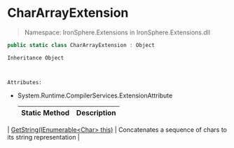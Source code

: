 ﻿


# CharArrayExtension

> Namespace: IronSphere.Extensions in  IronSphere.Extensions.dll



```csharp
public static class CharArrayExtension : Object
```

    Inheritance Object


    
    Attributes:
        
* System.Runtime.CompilerServices.ExtensionAttribute




    | Static Method | Description |
    | --- | --- |
| [GetString(IEnumerable&lt;Char&gt; this)](CharArrayExtension.GetString(IEnumerable-Char-)) | Concatenates a sequence of chars to its string representation |
